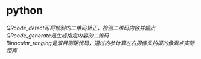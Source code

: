 # python
*QRcode_detect可将倾斜的二维码矫正，检测二维码内容并输出<br />*
*QRcode_generate是生成指定内容的二维码<br />*
*Binocular_ranging是双目测距代码，通过内参计算左右摄像头拍摄的像素点实际距离<br />*
